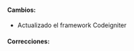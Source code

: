 <h4>Cambios:</h4>  
<ul>
    <li>Actualizado el framework Codeigniter</li>
</ul>

<h4>Correcciones:</h4> 
<ul>
</ul>

